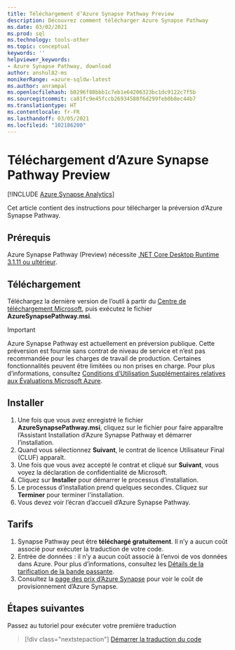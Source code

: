 ```yaml
---
title: Téléchargement d’Azure Synapse Pathway Preview
description: Découvrez comment télécharger Azure Synapse Pathway
ms.date: 03/02/2021
ms.prod: sql
ms.technology: tools-other
ms.topic: conceptual
keywords: ''
helpviewer_keywords:
- Azure Synapse Pathway, download
author: anshul82-ms
monikerRange: =azure-sqldw-latest
ms.author: anrampal
ms.openlocfilehash: b0296f88bbb1c7eb1e64206323bc1dc9122c7f5b
ms.sourcegitcommit: ca81fc9e45fccb26934580f6d299feb0b8ec44b7
ms.translationtype: HT
ms.contentlocale: fr-FR
ms.lasthandoff: 03/05/2021
ms.locfileid: "102186200"
---
```

# <a name="azure-synapse-pathway-preview-download"></a>Téléchargement d’Azure Synapse Pathway Preview
[!INCLUDE [Azure Synapse Analytics](../../includes/applies-to-version/asa.md)]

Cet article contient des instructions pour télécharger la préversion d’Azure Synapse Pathway.

## <a name="prerequisites"></a>Prérequis

Azure Synapse Pathway (Preview) nécessite [.NET Core Desktop Runtime 3.1.11 ou ultérieur](https://dotnet.microsoft.com/download/dotnet-core/3.1).

## <a name="download"></a>Téléchargement

Téléchargez la dernière version de l’outil à partir du [Centre de téléchargement Microsoft](https://aka.ms/synapse-pathway-download), puis exécutez le fichier **AzureSynapsePathway.msi**.

> [!IMPORTANT]
> Azure Synapse Pathway est actuellement en préversion publique.
> Cette préversion est fournie sans contrat de niveau de service et n’est pas recommandée pour les charges de travail de production. Certaines fonctionnalités peuvent être limitées ou non prises en charge. Pour plus d’informations, consultez [Conditions d’Utilisation Supplémentaires relatives aux Évaluations Microsoft Azure](https://azure.microsoft.com/support/legal/preview-supplemental-terms/).

## <a name="install"></a>Installer

1. Une fois que vous avez enregistré le fichier **AzureSynapsePathway.msi**, cliquez sur le fichier pour faire apparaître l’Assistant Installation d’Azure Synapse Pathway et démarrer l’installation.
1. Quand vous sélectionnez **Suivant**, le contrat de licence Utilisateur Final (CLUF) apparaît.
1. Une fois que vous avez accepté le contrat et cliqué sur **Suivant**, vous voyez la déclaration de confidentialité de Microsoft.
1. Cliquez sur **Installer** pour démarrer le processus d’installation.
1. Le processus d’installation prend quelques secondes. Cliquez sur **Terminer** pour terminer l'installation.
1. Vous devez voir l’écran d’accueil d’Azure Synapse Pathway.

## <a name="pricing"></a>Tarifs

1. Synapse Pathway peut être **téléchargé gratuitement**. Il n’y a aucun coût associé pour exécuter la traduction de votre code.
1. Entrée de données : il n’y a aucun coût associé à l’envoi de vos données dans Azure. Pour plus d’informations, consultez les [Détails de la tarification de la bande passante](https://azure.microsoft.com/en-us/pricing/details/bandwidth/).
1. Consultez la [page des prix d’Azure Synapse](https://azure.microsoft.com/en-us/pricing/calculator/?service=synapse-analytics) pour voir le coût de provisionnement d’Azure Synapse.

## <a name="next-steps"></a>Étapes suivantes

Passez au tutoriel pour exécuter votre première traduction

> [!div class="nextstepaction"]
> [Démarrer la traduction du code](synapse-pathway-assessment.md)

